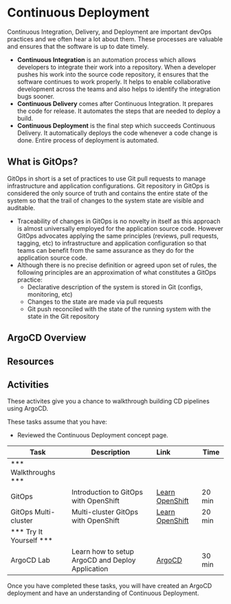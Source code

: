 # Continuous Deployment

Continuous Integration, Delivery, and Deployment are important devOps practices and we often hear a lot about them. These processes are valuable and ensures that the software is up to date timely.

- **Continuous Integration** is an automation process which allows developers to integrate their work into a repository. When a developer pushes his work into the source code repository, it ensures that the software continues to work properly. It helps to enable collaborative development across the teams and also helps to identify the integration bugs sooner.
- **Continuous Delivery** comes after Continuous Integration. It prepares the code for release. It automates the steps that are needed to deploy a build.
- **Continuous Deployment** is the final step which succeeds Continuous Delivery. It automatically deploys the code whenever a code change is done. Entire process of deployment is automated.


## What is GitOps?
GitOps in short is a set of practices to use Git pull requests to manage infrastructure and application configurations. Git repository in GitOps is considered the only source of truth and contains the entire state of the system so that the trail of changes to the system state are visible and auditable.

- Traceability of changes in GitOps is no novelty in itself as this approach is almost universally employed for the application source code. However GitOps advocates applying the same principles (reviews, pull requests, tagging, etc) to infrastructure and application
configuration so that teams can benefit from the same assurance as they do for the application source code.
- Although there is no precise definition or agreed upon set of rules, the following principles are an approximation of what constitutes a GitOps practice:
  - Declarative description of the system is stored in Git (configs, monitoring, etc)
  - Changes to the state are made via pull requests
  - Git push reconciled with the state of the running system with the state in the Git repository

## ArgoCD Overview
## Resources

<CardGroup>
<MiniCard title="Understanding GitOps" href="/slides/05-Understanding-GitOps.pdf">
</MiniCard>
</CardGroup>

## Activities

These activites give you a chance to walkthrough building CD pipelines using ArgoCD.

These tasks assume that you have:
 - Reviewed the Continuous Deployment concept page.

| Task                            | Description         | Link        | Time    |
| --------------------------------| ------------------  |:----------- |---------|
| *** Walkthroughs ***                         |         |         |     |
| GitOps | Introduction to GitOps with OpenShift | [Learn OpenShift](https://learn.openshift.com/introduction/gitops-introduction/) | 20 min |
| GitOps Multi-cluster | Multi-cluster GitOps with OpenShift | [Learn OpenShift](https://learn.openshift.com/introduction/gitops-multicluster/) | 20 min |
| *** Try It Yourself ***                         |         |         |     |
| ArgoCD Lab | Learn how to setup ArgoCD and Deploy Application | [ArgoCD](../continuous-deployment/activities/openshift/) | 30 min |



Once you have completed these tasks, you will have created an ArgoCD deployment and have an understanding of Continuous Deployment.

